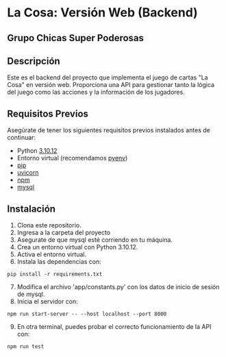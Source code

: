 # La Cosa: Versión Web (Backend)

## Grupo Chicas Super Poderosas

## Descripción

Este es el backend del proyecto que implementa el juego de cartas "La Cosa" en versión web.
Proporciona una API para gestionar tanto la lógica del juego como las acciones y la información de los jugadores.

## Requisitos Previos

Asegúrate de tener los siguientes requisitos previos instalados antes de continuar:

- Python [3.10.12](https://www.python.org/downloads/release/python-31012/)
- Entorno virtual (recomendamos [pyenv](https://github.com/pyenv/pyenv))
- [pip](https://pip.pypa.io/en/stable/installation/)
- [uvicorn](https://www.uvicorn.org/)
- [npm](https://www.npmjs.com/get-npm)
- [mysql](https://www.mysql.com/)

## Instalación

1. Clona este repositorio.
2. Ingresa a la carpeta del proyecto
3. Asegurate de que mysql esté corriendo en tu máquina.
4. Crea un entorno virtual con Python 3.10.12.
5. Activa el entorno virtual.
6. Instala las dependencias con:

```shell
pip install -r requirements.txt
```

7. Modifica el archivo 'app/constants.py' con los datos de inicio de sesión de mysql.
8. Inicia el servidor con:

```shell
npm run start-server -- --host localhost --port 8000
```

9. En otra terminal, puedes probar el correcto funcionamiento de la API con:

```shell
npm run test
```
